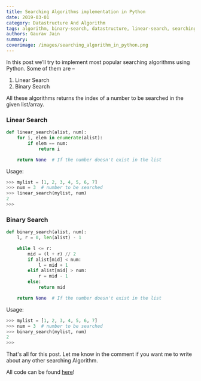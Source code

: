 ```yaml
---
title: Searching Algorithms implementation in Python
date: 2019-03-01
category: Datastructure And Algorithm
tags: algorithm, binary-search, datastructure, linear-search, searching
authors: Gaurav Jain
summary: 
coverimage: /images/searching_algorithm_in_python.png
---
```


In this post we’ll try to implement most popular searching algorithms using Python. Some of them are –

1. Linear Search
2. Binary Search

All these algorithms returns the index of a number to be searched in the given list/array.

### Linear Search

```python
def linear_search(alist, num):
    for i, elem in enumerate(alist):
        if elem == num: 
            return i 

    return None  # If the number doesn't exist in the list
```

Usage:

```python
>>> mylist = [1, 2, 3, 4, 5, 6, 7]
>>> num = 3  # number to be searched
>>> linear_search(mylist, num)
2
>>>
```

### Binary Search

```python
def binary_search(alist, num):
    l, r = 0, len(alist) - 1

    while l <= r:
        mid = (l + r) // 2
        if alist[mid] < num:
            l = mid + 1
        elif alist[mid] > num:
            r = mid - 1
        else:
            return mid

    return None  # If the number doesn't exist in the list
```

Usage:

```python
>>> mylist = [1, 2, 3, 4, 5, 6, 7]
>>> num = 3  # number to be searched
>>> binary_search(mylist, num)
2
>>>
```

That's all for this post. Let me know in the comment if you want me to write about any other searching Algorithm.

All code can be found [here](https://github.com/gauravvjn/Python-DSA/tree/master/sort)!
